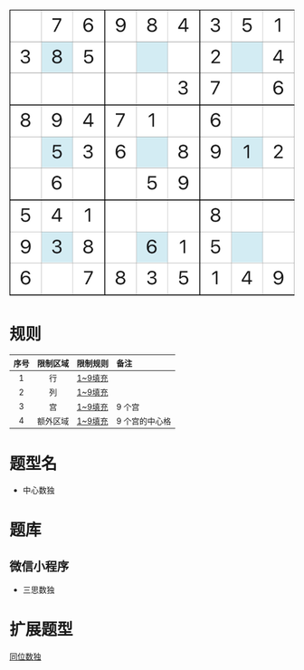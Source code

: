 ![](../../../../../images/sudoku/中心数独.jpeg)

# 规则

| 序号  | 限制区域 | 限制规则     | 备注       |
|:---:|:----:|:---------|:---------|
|  1  |  行   | [1~9填充] |          |
|  2  |  列   | [1~9填充] |          |
|  3  |  宫   | [1~9填充] | 9 个宫     |
|  4  | 额外区域 | [1~9填充] | 9 个宫的中心格 |

# 题型名

- 中心数独

# 题库

## 微信小程序
- 三思数独

# 扩展题型

[同位数独](同位数独.md)

[1~9填充]: ../../../../../rules.md#1to9填充